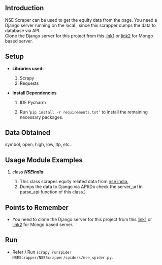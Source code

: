 

## **Introduction**

  

NSE Scraper can be used to get the equity data from the page.
You need a Django server running on the local , since this scrapper dumps the data to database via API.  
Clone the Django server for this project from this  [link1](https://github.com/chetankalewar1/PrivateCircleServer)  or [link2](https://github.com/chetankalewar1/PrivateCircleServer) for Mongo based server.

## **Setup**

  

-   **Libraries used:**
    1.  Scrapy
	2.  Requests
    

-   **Install Dependencies**
    
    1.  IDE Pycharm
        
    2.  Run ‘`pip install -r requirements.txt’` to install the remaining necessary packages.
        

## **Data Obtained**

symbol, open, high, low, ltp, etc..
    

## **Usage Module Examples**

1.  class _**NSEIndia**_
    
    1.  This class scrapes equity related data from [nse india.](https://www1.nseindia.com/live_market/dynaContent/live_watch/equities_stock_watch.htm)
    2. Dumps the data to Django via API(Do check the server_url in parse_api function of this class.)
        


## **Points to Remember**

-   You need to clone the Django server for this project from this  [link1](https://github.com/chetankalewar1/PrivateCircleServer)  or [link2](https://github.com/chetankalewar1/PrivateCircleServer) for Mongo based server.
    

## **Run**

-   Refer / Run  `scrapy runspider NSEScrapper/NSEScrapper/spiders/nse_spider.py`.
